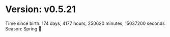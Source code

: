 # Version: v0.5.21
Time since birth: 174 days, 4177 hours, 250620 minutes, 15037200 seconds
Season: Spring 🌸
